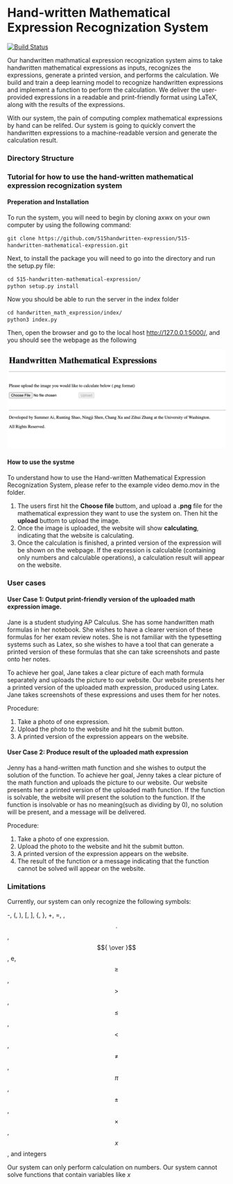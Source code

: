 # Hand-written Mathematical Expression Recognization System
[![Build Status](https://staging.travis-ci.com/515handwritten-expression/515-handwritten-mathematical-expression.svg?branch=main)](https://staging.travis-ci.com/515handwritten-expression/515-handwritten-mathematical-expression)

Our handwritten mathmatical expression recognization system aims to take handwritten mathematical expressions as inputs, recognizes the expressions, generate a printed version, and performs the calculation. We build and train a deep learning model to recognize handwritten expressions and implement a function to perform the calculation. We deliver the user-provided expressions in a readable and print-friendly format using LaTeX, along with the results of the expressions. 

With our system, the pain of computing complex mathematical expressions by hand can be relifed. Our system is going to quickly convert the handwritten expressions to a machine-readable version and generate the calculation result.

### Directory Structure


### Tutorial for how to use the hand-written mathematical expression recognization system
#### Preperation and Installation
To run the system, you will need to begin by cloning axwx on your own computer by using the following command:
```
git clone https://github.com/515handwritten-expression/515-handwritten-mathematical-expression.git
```
Next, to install the package you will need to go into the directory and run the setup.py file:
```
cd 515-handwritten-mathematical-expression/
python setup.py install
```
Now you should be able to run the server in the index folder
```
cd handwritten_math_expression/index/
python3 index.py
```
Then, open the browser and go to the local host http://127.0.0.1:5000/, and you should see the webpage as the following

<img src="webpage.png"
     alt="webpage.png"/>


#### How to use the systme
To understand how to use the Hand-written Mathematical Expression Recognization System, please refer to the example video demo.mov in the folder.
<ol>
<li>The users first hit the <b>Choose file</b> buttom, and upload a <b>.png</b> file for the mathematical expression they want to use the system on. Then hit the <b>upload</b> buttom to upload the image.</li>
<li>Once the image is uploaded, the website will show <b>calculating</b>, indicating that the website is calculating.</li>
<li>Once the calculation is finished, a printed version of the expression will be shown on the webpage. If the expression is calculable (containing only numbers and calculable operations), a calculation result will appear on the website.</li>
</ol>


### User cases
#### User Case 1: Output print-friendly version of the uploaded math expression image.
Jane is a student studying AP Calculus. She has some handwritten math formulas in her notebook. She wishes to have a clearer version of these formulas for her exam review notes. She is not familiar with the typesetting systems such as Latex, so she wishes to have a tool that can generate a printed version of these formulas that she can take screenshots and paste onto her notes. 

To achieve her goal, Jane takes a clear picture of each math formula separately and uploads the picture to our website. Our website presents her a printed version of the uploaded math expression, produced using Latex. Jane takes screenshots of these expressions and uses them for her notes.

Procedure:
<ol>
<li>Take a photo of one expression. </li>
<li>Upload the photo to the website and hit the submit button.</li>
<li>A printed version of the expression appears on the website.</li>
</ol>

#### User Case 2: Produce result of the uploaded math expression
Jenny has a hand-written math function and she wishes to output the solution of the function. 
To achieve her goal, Jenny takes a clear picture of the math function and uploads the picture to our website. Our website presents her a printed version of the uploaded math function. If the function is solvable, the website will present the solution to the function. If the function is insolvable or has no meaning(such as dividing by 0), no solution will be present, and a message will be delivered. 

Procedure:
<ol>
<li>Take a photo of one expression. </li>
<li>Upload the photo to the website and hit the submit button.</li>
<li>A printed version of the expression appears on the website.</li>
<li>The result of the function or a message indicating that the function cannot be solved will appear on the website.</li>
</ol>

### Limitations
Currently, our system can only recognize the following symbols:

-, (, ), [, ], {, }, +, =, , $$.$$, $${ \over }$$, e, $$\geq$$, $$\gt$$, $$\leq$$, $$\lt$$, $$\neq$$, $$\pi$$, $$\pm$$, $$\times$$, $$x$$, and integers

Our system can only perform calculation on numbers. Our system cannot solve functions that contain variables like $x$

